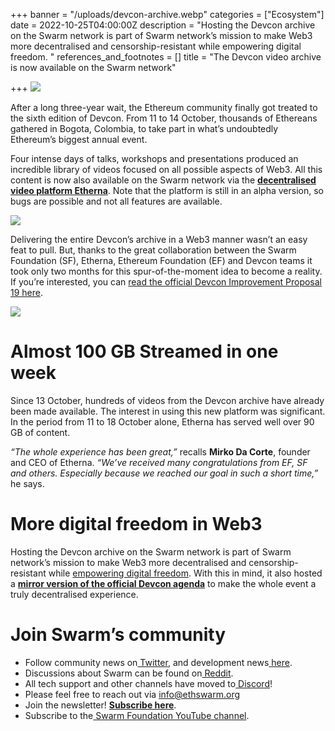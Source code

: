 +++
banner = "/uploads/devcon-archive.webp"
categories = ["Ecosystem"]
date = 2022-10-25T04:00:00Z
description = "Hosting the Devcon archive on the Swarm network is part of Swarm network’s mission to make Web3 more decentralised and censorship-resistant while empowering digital freedom. "
references_and_footnotes = []
title = "The Devcon video archive is now available on the Swarm network"

+++
![](/uploads/devcon-archive.webp)

After a long three-year wait, the Ethereum community finally got treated to the sixth edition of Devcon. From 11 to 14 October, thousands of Ethereans gathered in Bogota, Colombia, to take part in what’s undoubtedly Ethereum’s biggest annual event.

Four intense days of talks, workshops and presentations produced an incredible library of videos focused on all possible aspects of Web3. All this content is now also available on the Swarm network via the [**decentralised video platform Etherna**](https://etherna.io/). Note that the platform is still in an alpha version, so bugs are possible and not all features are available.

![](/uploads/devcon-etherna.webp)

Delivering the entire Devcon’s archive in a Web3 manner wasn’t an easy feat to pull. But, thanks to the great collaboration between the Swarm Foundation (SF), Etherna, Ethereum Foundation (EF) and Devcon teams it took only two months for this spur-of-the-moment idea to become a reality. If you’re interested, you can [read the official Devcon Improvement Proposal 19 here](https://github.com/efdevcon/DIPs/blob/master/DIPs/DIP-19.md).

![](/uploads/efdevcon-tweet.png)

# Almost 100 GB Streamed in one week

Since 13 October, hundreds of videos from the Devcon archive have already been made available. The interest in using this new platform was significant. In the period from 11 to 18 October alone, Etherna has served well over 90 GB of content.

_“The whole experience has been great,”_ recalls **Mirko Da Corte**, founder and CEO of Etherna. _“We’ve received many congratulations from EF, SF and others. Especially because we reached our goal in such a short time,”_ he says.

# More digital freedom in Web3

Hosting the Devcon archive on the Swarm network is part of Swarm network’s mission to make Web3 more decentralised and censorship-resistant while [empowering digital freedom](https://ethswarmhive.medium.com/swarm-is-empowering-digital-freedom-at-devcon-live-blog-ca896524bc31). With this in mind, it also hosted a [**mirror version of the official Devcon agenda**](https://devconagenda.bzz.link/schedule/) to make the whole event a truly decentralised experience.

# Join Swarm’s community

* Follow community news on[ Twitter](https://twitter.com/ethswarmhive), and development news[ here](https://twitter.com/ethswarm).
* Discussions about Swarm can be found on[ Reddit](https://www.reddit.com/r/ethswarm/).
* All tech support and other channels have moved to[ Discord](https://discord.gg/wdghaQsGq5)!
* Please feel free to reach out via [info@ethswarm.org](mailto:info@ethswarm.org)
* Join the newsletter! [**Subscribe here**](https://www.ethswarm.org/newsletter.html).
* Subscribe to the[ Swarm Foundation YouTube channel](https://www.youtube.com/channel/UCu6ywn9MTqdREuE6xuRkskA/videos).